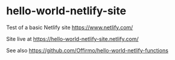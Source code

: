 # hello-world-netlify-site

Test of a basic Netlify site https://www.netlify.com/

Site live at https://hello-world-netlify-site.netlify.com/

See also https://github.com/Offirmo/hello-world-netlify-functions
